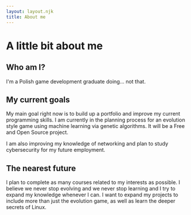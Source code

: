 ```yaml
---
layout: layout.njk
title: About me
---
```


# A little bit about me

## Who am I?

I'm a Polish game development graduate doing... not that.

## My current goals

My main goal right now is to build up a portfolio and improve my current programming skills. I am currently in the planning process for an evolution style game using machine learning via genetic algorithms. It will be a Free and Open Source project.

I am also improving my knowledge of networking and plan to study cybersecurity for my future employment.

## The nearest future

I plan to complete as many courses related to my interests as possible. I believe we never stop evolving and we never stop learning and I try to expand my knowledge whenever I can. I want to expand my projects to include more than just the evolution game, as well as learn the deeper secrets of Linux.